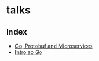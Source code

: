 # talks

## Index

- [Go, Protobuf and Microservices](https://github.com/mvrilo/talks/raw/master/go-protobuf-microservices/go-protobuf-microservices.pdf)
- [Intro ao Go](https://github.com/mvrilo/talks/raw/master/go-intro/go-intro.pdf)
